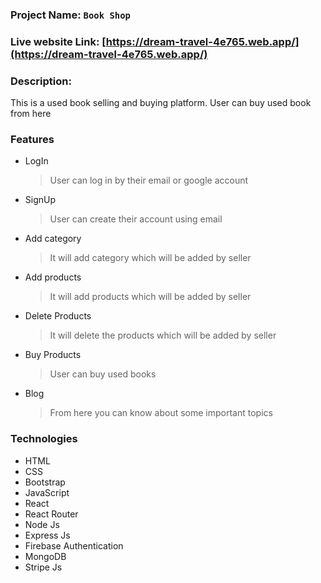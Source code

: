 ### Project Name: `Book Shop`

### Live website Link: [https://dream-travel-4e765.web.app/](https://dream-travel-4e765.web.app/)

### Description:

This is a used book selling and buying platform. User can buy used book from here

### Features

- LogIn
  > User can log in by their email or google account
- SignUp
  > User can create their account using email
- Add category
  > It will add category which will be added by seller
- Add products
  > It will add products which will be added by seller
- Delete Products
  > It will delete the products which will be added by seller
- Buy Products
  > User can buy used books
- Blog
  > From here you can know about some important topics

### Technologies

- HTML
- CSS
- Bootstrap
- JavaScript
- React
- React Router
- Node Js
- Express Js
- Firebase Authentication
- MongoDB
- Stripe Js
